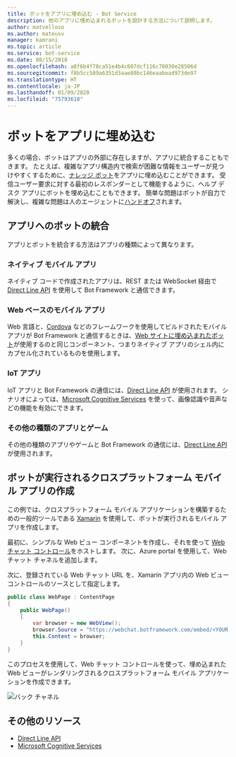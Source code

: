 ```yaml
---
title: ボットをアプリに埋め込む - Bot Service
description: 他のアプリに埋め込まれるボットを設計する方法について説明します。
author: matvelloso
ms.author: mateusv
manager: kamrani
ms.topic: article
ms.service: bot-service
ms.date: 08/15/2018
ms.openlocfilehash: a8f6b4f70ca51e4b4c607dcf116c78030e28506d
ms.sourcegitcommit: f8b5cc509a6351d3aae89bc146eaabead973de97
ms.translationtype: HT
ms.contentlocale: ja-JP
ms.lasthandoff: 01/09/2020
ms.locfileid: "75793618"
---
```

# <a name="embed-a-bot-in-an-app"></a>ボットをアプリに埋め込む

多くの場合、ボットはアプリの外部に存在しますが、アプリに統合することもできます。 たとえば、複雑なアプリ構造内で検索が困難な情報をユーザーが見つけやすくするために、[ナレッジ ボット](~/bot-service-design-pattern-knowledge-base.md)をアプリに埋め込むことができます。 受信ユーザー要求に対する最初のレスポンダーとして機能するように、ヘルプ デスク アプリにボットを埋め込むこともできます。 簡単な問題はボットが自力で解決し、複雑な問題は人のエージェントに[ハンドオフ](~/bot-service-design-pattern-handoff-human.md)されます。 

## <a name="integrating-bot-with-app"></a>アプリへのボットの統合

アプリとボットを統合する方法はアプリの種類によって異なります。 

### <a name="native-mobile-app"></a>ネイティブ モバイル アプリ

ネイティブ コードで作成されたアプリは、REST または WebSocket 経由で[Direct Line API][directLineAPI] を使用して Bot Framework と通信できます。

### <a name="web-based-mobile-app"></a>Web ベースのモバイル アプリ

Web 言語と、<a href="https://cordova.apache.org/" target="_blank">Cordova</a> などのフレームワークを使用してビルドされたモバイル アプリが Bot Framework と通信するときは、[Web サイトに埋め込まれたボット](~/bot-service-design-pattern-embed-web-site.md)が使用するのと同じコンポーネント、つまりネイティブ アプリのシェル内にカプセル化されているものを使用します。

### <a name="iot-app"></a>IoT アプリ

IoT アプリと Bot Framework の通信には、[Direct Line API][directLineAPI] が使用されます。 シナリオによっては、<a href="https://www.microsoft.com/cognitive-services/" target="_blank">Microsoft Cognitive Services</a> を使って、画像認識や音声などの機能を有効にできます。

### <a name="other-types-of-apps-and-games"></a>その他の種類のアプリとゲーム

その他の種類のアプリやゲームと Bot Framework の通信には、[Direct Line API][directLineAPI] が使用されます。 

## <a name="creating-a-cross-platform-mobile-app-that-runs-a-bot"></a>ボットが実行されるクロスプラットフォーム モバイル アプリの作成

この例では、クロスプラットフォーム モバイル アプリケーションを構築するための一般的ツールである <a href="https://www.xamarin.com/" target="_blank">Xamarin</a> を使用して、ボットが実行されるモバイル アプリを作成します。 

最初に、シンプルな Web ビュー コンポーネントを作成し、それを使って <a href="https://github.com/Microsoft/BotFramework-WebChat" target="_blank">Web チャット コントロール</a>をホストします。 次に、Azure portal を使用して、Web チャット チャネルを追加します。 

次に、登録されている Web チャット URL を、Xamarin アプリ内の Web ビュー コントロールのソースとして指定します。

```cs
public class WebPage : ContentPage
{
    public WebPage()
    {
        var browser = new WebView();
        browser.Source = "https://webchat.botframework.com/embed/<YOUR SECRET KEY HERE>";
        this.Content = browser;
    }
}
```

このプロセスを使用して、Web チャット コントロールを使って、埋め込まれた Web ビューがレンダリングされるクロスプラットフォーム モバイル アプリケーションを作成できます。

![バック チャネル](~/media/bot-service-design-pattern-embed-app/xamarin-apps.png)

<!-- TODO: No sample bot available
## Sample code

For a complete sample that shows how to create a cross-platform mobile app that runs a bot (as described in this article), see the <a href="https://github.com/Microsoft/BotBuilder-Samples/tree/master/CSharp/capability-BotInApps" target="_blank">Bot in Apps sample</a> in GitHub.
-->

## <a name="additional-resources"></a>その他のリソース

- [Direct Line API][directLineAPI]
- <a href="https://www.microsoft.com/cognitive-services/" target="_blank">Microsoft Cognitive Services</a>

[directLineAPI]: https://docs.botframework.com/restapi/directline3/#navtitle
